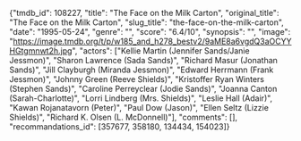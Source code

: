 {"tmdb_id": 108227, "title": "The Face on the Milk Carton", "original_title": "The Face on the Milk Carton", "slug_title": "the-face-on-the-milk-carton", "date": "1995-05-24", "genre": "", "score": "6.4/10", "synopsis": "", "image": "https://image.tmdb.org/t/p/w185_and_h278_bestv2/9aME8a6vgdQ3aOCYYHGtgmnwt2h.jpg", "actors": ["Kellie Martin (Jennifer Sands/Janie Jessmon)", "Sharon Lawrence (Sada Sands)", "Richard Masur (Jonathan Sands)", "Jill Clayburgh (Miranda Jessmon)", "Edward Herrmann (Frank Jessmon)", "Johnny Green (Reeve Shields)", "Kristoffer Ryan Winters (Stephen Sands)", "Caroline Perreyclear (Jodie Sands)", "Joanna Canton (Sarah-Charlotte)", "Lorri Lindberg (Mrs. Shields)", "Leslie Hall (Adair)", "Kawan Rojanatavorn (Peter)", "Paul Dow (Jason)", "Ellen Seltz (Lizzie Shields)", "Richard K. Olsen (L. McDonnell)"], "comments": [], "recommandations_id": [357677, 358180, 134434, 154023]}